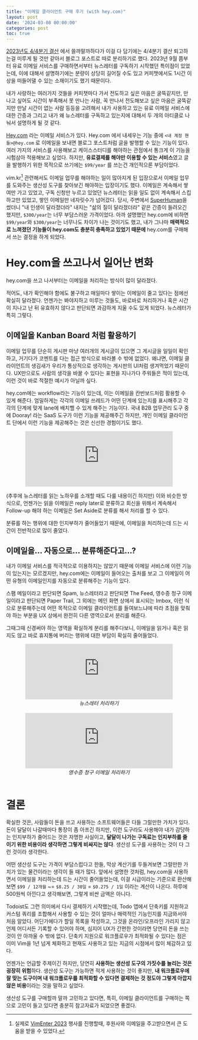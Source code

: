 ```yaml
---
title: "이메일 클라이언트 구매 후기 (with hey.com)"
layout: post
date: '2024-03-08 00:00:00'
categories: post
toc: true
---
```



[2023년도 4/4분기 결산](/wiki/quarterly/2023-Q4) 에서 쓸까말까하다가 이걸 다 담기에는 4/4분기 결산 퇴고하는걸 미루게 될 것만 같아서 블로그 포스트로 따로 분리하기로 했다. 2023년 9월 쯤부터 유료 이메일 서비스를 구매하면서부터 뉴스레터를 구독하기 시작했던 특이점이 있었는데, 이에 대해서 설명하기에는 분량이 상당히 길어질 수도 있고 커피챗에서도 1시간 이상을 떠들어댈 수 있는 소재이기도 했기 때문이다.


내가 사랑하는 여러가지 것들을 커피챗마다 가서 전도하고 싶은 마음은 굴뚝같지만, 만나고 싶어도 시간이 부족해서 못 만나는 사람, 꼭 만나서 전도해보고 싶은 마음은 굴뚝같지만 만날 시간이 없는 사람 등등을 고려해서 내가 사용하고 있는 유료 이메일 서비스에 대한 간증과 그리고 내가 왜 뉴스레터를 구독하고 있는지에 대해서 두 개의 아티클로 나눠서 설명하게 될 것 같다.


[Hey.com](https://www.hey.com/) 라는 이메일 서비스가 있다.
Hey.com 에서 내세우는 기능 중에 `<내 계정 핸들>@hey.com` 로 이메일을 보내면 블로그 포스트처럼 글을 발행할 수 있는 기능이 있다.
여러 가지의 서비스를 사용해보고 케이스스터디를 해야하는 관점에서 통크게 이 기능을 시험삼아 적용해보고 싶었다.
하지만, **유료결제를 해야만 이용할 수 있는 서비스**였고 글을 발행하기 위한 목적으로 쓰기에는 `$99/year` 를 쓰는건 개인적으론 부담이었다.


vim.kr[^1] 관련해서도 이메일 업무를 해야하는 일이 많아지게 된 입장으로서 이메일 업무를 도와주는 생산성 도구를 찾아보긴 해야하는 입장이기도 했다.
이메일은 계속해서 쌓여만 가고 있었고, 구독 신청만 누르고 있었던 뉴스레터는 읽을 일도 없이 계속해서 스킵하고만 있었고, 쌓인 이메일만 네자릿수가 넘어갔다.
당시, 주변에서 [SuperHuman](https://www.superhuman.com)을 썼더니 "내 인생이 달라졌더라" 내지는 "삶의 질이 달라졌더라" 같은 간증이 들려오긴 했지만, `$300/year`는 너무 부담스러운 가격이었다.
아까 설명했던 hey.com에 비하면 `$99/year`와 `$300/year`는 너무나도 차이가 나는 것이기도 했고, 내가 그나마 **매력적으로 느껴졌던 기능들이 hey.com도 충분히 충족하고 있었기 때문에** hey.com를 구매해서 쓰는 결정을 하게 되었다.

# Hey.com을 쓰고나서 일어난 변화

hey.com을 쓰고 나서부터는 이메일을 처리하는 방식이 많이 달라졌다.


적어도, 내가 확인해야 함에도 불구하고 매일마다 쌓이는 이메일이 줄고 있다는 점에선 확실히 달라졌다. 언젠가는 봐야지하고 미루는 것들도, 바로바로 처리하거나 혹은 시간이 지나고 난 뒤 유효하지 않다고 판단되면 과감하게 지울 수도 있게 되었다. 뉴스레터가 특히 그렇다.

## 이메일을 Kanban Board 처럼 활용하기

이메일 업무를 단순히 게시판 마냥 여러개의 게시글이 있으면 그 게시글을 일일이 확인하고, 거기다가 코멘트를 다는 접근 방식으로 바라볼 수 밖에 없었다.
왜냐면, 이메일 클라이언트의 생김새가 우리가 통상적으로 생각하는 게시판의 UI처럼 생겨먹었기 때문이다.
UX만으로도 사람의 생각을 바꿀 수 있다는 표현을 지나가다 주워들은 적이 있는데, 이런 것이 바로 적절한 예시가 아닐까 싶다.

hey.com에는 workflow라는 기능이 있는데, 이는 이메일을 칸반보드처럼 활용할 수 있게 해준다.
엄밀하게는 각각의 이메일 쓰레드가 어떤 단계에 있는지를 표시해주고 각각의 단계에 맞게 lane에 배치핼 수 있게 해주는 기능이다.
국내 B2B 업무관리 도구 중에 Dooray! 라는 SaaS 도구가 이런 기능을 제공해주긴 하지만, 개인 이메일 클라이언트 단에서 이런 기능을 제공해주는 것은 신선한 경험이기도 했다.

<center>
    <iframe src="https://social.silicon.moe/@kodingwarrior/112064159434723326/embed" class="mastodon-embed" style="max-width: 100%; border: 0" width="400" allowfullscreen="allowfullscreen"></iframe><script src="https://social.silicon.moe/embed.js" async="async"></script>
</center>

(추후에 뉴스레터를 읽는 노하우를 소개할 때도 다룰 내용이긴 하지만) 이와 비슷한 방식으로, 언젠가는 읽을 이메일은 reply later로 분류하고 회신을 위해서 계속해서 Follow-up 해야 하는 이메일은 Set Aside로 분류를 해서 처리를 할 수 있다.

분류를 하는 행위에 대한 인지부하가 줄어들었기 때문에, 이메일을 처리하는데 드는 시간이 전반적으로 많이 줄었다.


## 이메일을... 자동으로... 분류해준다고...?

내가 이메일 서비스를 적극적으로 이용하지는 않았기 때문에 이메일 서비스에 이런 기능이 있는지는 모르겠지만, hey.com에는 이메일이 들어오는 출처를 보고 그 이메일이 어떤 유형의 이메일인지를 자동으로 분류해주는 기능이 있다.

스팸 메일이라고 판단되면 Spam,
뉴스레터라고 판단되면 The Feed,
영수증 청구 이메일이라고 판단되면 Paper Trail,
그 외에는 메인 화면 상에서 표시되는 Imbox,
이런 식으로 분류해주는데 어떤 목적으로 이메일 클라이언트를 들여보느냐에 따라 초점을 맞춰야 하는 부분을 UX 상에서 완전히 다른 영역으로서 분리를 해준다.

그때그때 신경써야 하는 영역을 확실하게 분리를 해주다보니, 이메일을 읽거나 혹은 읽지도 않고 바로 휴지통에 버리는 행위에 대한 부담이 확실히 줄어들었다.

<center>
<iframe src="https://social.silicon.moe/@kodingwarrior/112064270089350146/embed" class="mastodon-embed" style="max-width: 100%; border: 0" width="400" allowfullscreen="allowfullscreen"></iframe><script src="https://social.silicon.moe/embed.js" async="async"></script>
<div class="my-2">
<i class="my-2">뉴스레터 처리하기</i>
</div>
<br/>
</center>


<center>
<iframe src="https://social.silicon.moe/@kodingwarrior/112064279573261015/embed" class="mastodon-embed" style="max-width: 100%; border: 0" width="400" allowfullscreen="allowfullscreen"></iframe><script src="https://social.silicon.moe/embed.js" async="async"></script>
<div class="my-2">
<i class="my-2">영수증 청구 이메일 처리하기</i>
</div>
<br/>
</center>


# 결론

확실한 것은, 사람들이 돈을 쓰고 사용하는 소프트웨어들은 다들 그럴만한 가치가 있다. 돈이 달달이 나갈때마다 통장이 좀 아프긴 하지만, 이런 도구라도 사용해야 내가 감당하는 인지부하가 줄어드는 것은 자명한 사실이고, **달달이 나가는 구독료는 인지부하를 줄이기 위한 비용이라 생각하면 그렇게 비싸지는 않다**. 생산성 도구를 사용하는 것이 다 그런 것이라 생각한다.

어떤 생산성 도구는 가격이 부담스럽다고 한들, 막상 계산기를 두들겨보면 그럴만한 가치가 있는 물건이라는 생각이 들 때가 많다. 앞에서 설명한 것처럼, hey.com을 사용하면서 이메일을 처리하는데 드는 시간이 줄어들었는데, 이걸 시급이라는 기준으로 환산해보면 `$99 / 12개월` ~= `$8.25 / 30일` = `$0.275 / 1일` 이라는 계산이 나온다. 하루에 500원씩 아낀다고 생각해보면, 그렇게 비싼 금액은 아니다.

Todoist도 그런 의미에서 다시 결제하기 시작했는데, Todo 앱에서 단축키를 지원하고 커스텀 쿼리를 조합해서 사용할 수 있는 것이 얼마나 매력적인 기능인지를 지금와서야 처음 알았다. 어딘가에다가 할일 목록을 작성하고, 그것을 온라인/오프라인 가리지 않고 언제 어디서든 기록할 수 있어야 하며, 심지어 UX가 간편한 것이라면 당연히 돈을 쓰는 것이 안 아까울 수 밖에 없다. 단축키 지원으로 워크플로우가 최적화될 수 있다는 점은 이미 Vim을 1년 넘게 체화하고 현재도 사용하고 있는 지금의 시점에서 많이 체감하고 있다.

언젠가는 언급할 주제이긴 하지만, 당연히 **사용하는 생산성 도구의 가짓수를 늘리는 것은 굉장히 위험**하다. 생산성 도구는 가능하면 적게 사용하는 것이 좋지만, **내 워크플로우에 잘 맞는 도구이며 내 워크플로우를 최적화할 수 있다면 결제하는 것 정도야 그렇게 아깝지 않은 비용**이라는 것을 말하고 싶었다.

생산성 도구를 구매할까 말까 고민하고 있다면, 특히, 이메일 클라이언트를 구매하는 쪽으로 고민이 들고 있다면 충분히 참고자료가 되었으면 좋겠다.


[^1]: 실제로 [VimEnter 2023](https://au-vimenter.github.io/post/2023-12-23-au-vimenter) 행사를 진행할때, 후원사와 이메일을 주고뱓으면서 큰 도움을 받을 수 있었다.
